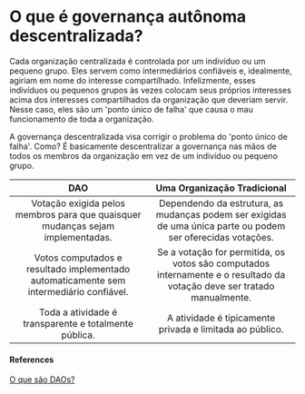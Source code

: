 # O que é governança autônoma descentralizada?

Cada organização centralizada é controlada por um indivíduo ou um pequeno grupo. Eles servem como intermediários confiáveis ​​e, idealmente, agiriam em nome do interesse compartilhado. Infelizmente, esses indivíduos ou pequenos grupos às vezes colocam seus próprios interesses acima dos interesses compartilhados da organização que deveriam servir. Nesse caso, eles são um 'ponto único de falha' que causa o mau funcionamento de toda a organização.&#x20;

A governança descentralizada visa corrigir o problema do 'ponto único de falha'. Como? É basicamente descentralizar a governança nas mãos de todos os membros da organização em vez de um indivíduo ou pequeno grupo.

|                                           DAO                                          |                                               Uma Organização Tradicional                                               |
| :------------------------------------------------------------------------------------: | :---------------------------------------------------------------------------------------------------------------------: |
|     Votação exigida pelos membros para que quaisquer mudanças sejam implementadas.     |       Dependendo da estrutura, as mudanças podem ser exigidas de uma única parte ou podem ser oferecidas votações.      |
| Votos computados e resultado implementado automaticamente sem intermediário confiável. | Se a votação for permitida, os votos são computados internamente e o resultado da votação deve ser tratado manualmente. |
|                  Toda a atividade é transparente e totalmente pública.                 |                                 A atividade é tipicamente privada e limitada ao público.                                |

#### **References**

[O que são DAOs?](https://ethereum-org.translate.goog/en/dao/?\_x\_tr\_sl=en&\_x\_tr\_tl=pt&\_x\_tr\_hl=es-419&\_x\_tr\_pto=wapp)
